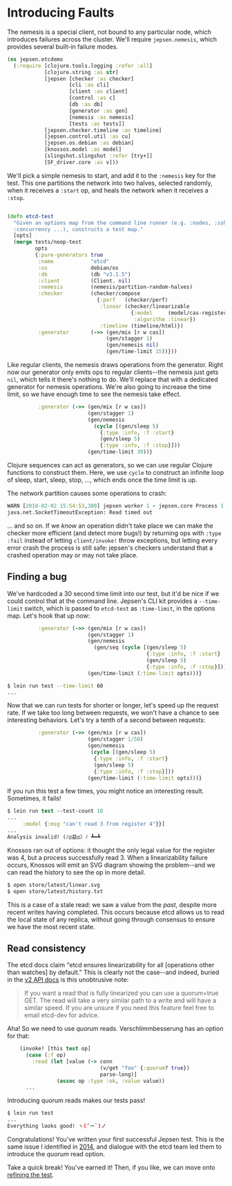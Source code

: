 # Introducing Faults

The nemesis is a special client, not bound to any particular node, which
introduces failures across the cluster. We'll require `jepsen.nemesis`, which
provides several built-in failure modes.

```clj
(ns jepsen.etcdemo
  (:require [clojure.tools.logging :refer :all]
            [clojure.string :as str]
            [jepsen [checker :as checker]
                    [cli :as cli]
                    [client :as client]
                    [control :as c]
                    [db :as db]
                    [generator :as gen]
                    [nemesis :as nemesis]
                    [tests :as tests]]
            [jepsen.checker.timeline :as timeline]
            [jepsen.control.util :as cu]
            [jepsen.os.debian :as debian]
            [knossos.model :as model]
            [slingshot.slingshot :refer [try+]]
            [SF_driver.core :as v]))
```

We'll pick a simple nemesis to start, and add it to the `:nemesis` key for the
test. This one partitions the network into two halves, selected randomly, when
it receives a `:start` op, and heals the network when it receives a `:stop`.

```clj

(defn etcd-test
  "Given an options map from the command line runner (e.g. :nodes, :ssh,
  :concurrency ...), constructs a test map."
  [opts]
  (merge tests/noop-test
         opts
         {:pure-generators true
          :name            "etcd"
          :os              debian/os
          :db              (db "v3.1.5")
          :client          (Client. nil)
          :nemesis         (nemesis/partition-random-halves)
          :checker         (checker/compose
                             {:perf   (checker/perf)
                              :linear (checker/linearizable
                                        {:model     (model/cas-register)
                                         :algorithm :linear})
                              :timeline (timeline/html)})
          :generator       (->> (gen/mix [r w cas])
                                (gen/stagger 1)
                                (gen/nemesis nil)
                                (gen/time-limit 15))}))
```

Like regular clients, the nemesis draws operations from the generator. Right
now our generator only emits ops to regular clients--the nemesis just gets
`nil`, which tells it there's nothing to do. We'll replace that with a
dedicated generator for nemesis operations. We're also going to increase the time limit, so we have enough time to see the nemesis take effect.

```clj
          :generator (->> (gen/mix [r w cas])
                          (gen/stagger 1)
                          (gen/nemesis
                            (cycle [(gen/sleep 5)
                              {:type :info, :f :start}
                              (gen/sleep 5)
                              {:type :info, :f :stop}]))
                          (gen/time-limit 30))}
```

Clojure sequences can act as generators, so we can use regular Clojure
functions to construct them. Here, we use `cycle` to construct an infinite loop
of sleep, start, sleep, stop, ..., which ends once the time limit is up.

The network partition causes some operations to crash:

```clj
WARN [2018-02-02 15:54:53,380] jepsen worker 1 - jepsen.core Process 1 crashed
java.net.SocketTimeoutException: Read timed out
```

... and so on. If we *know* an operation didn't take place we can make the
checker more efficient (and detect more bugs!) by returning ops with `:type
:fail` instead of letting `client/invoke!` throw exceptions, but letting every
error crash the process is still safe: jepsen's checkers understand that a
crashed operation may or may not take place.

## Finding a bug

We've hardcoded a 30 second time limit into our test, but it'd be nice if we
could control that at the command line. Jepsen's CLI kit provides a
`--time-limit` switch, which is passed to `etcd-test` as `:time-limit`, in the
options map. Let's hook that up now:

```clj
          :generator (->> (gen/mix [r w cas])
                          (gen/stagger 1)
                          (gen/nemesis
                            (gen/seq (cycle [(gen/sleep 5)
                                             {:type :info, :f :start}
                                             (gen/sleep 5)
                                             {:type :info, :f :stop}])))
                          (gen/time-limit (:time-limit opts)))}
```

```bash
$ lein run test --time-limit 60
...
```

Now that we can run tests for shorter or longer, let's speed up the request rate. If we take too long between requests, we won't have a chance to see interesting behaviors. Let's try a tenth of a second between requests:

```clj
          :generator (->> (gen/mix [r w cas])
                          (gen/stagger 1/50)
                          (gen/nemesis
                           (cycle [(gen/sleep 5)
                            {:type :info, :f :start}
                            (gen/sleep 5)
                            {:type :info, :f :stop}]))
                          (gen/time-limit (:time-limit opts)))}
```

If you run this test a few times, you might notice an interesting result.
Sometimes, it fails!

```clj
$ lein run test --test-count 10
...
     :model {:msg "can't read 3 from register 4"}}]
...
Analysis invalid! (ﾉಥ益ಥ）ﾉ ┻━┻
```

Knossos ran out of options: it thought the only legal value for the register
was 4, but a process successfully read 3. When a linearizability failure
occurs, Knossos will emit an SVG diagram showing the problem--and we can read
the history to see the op in more detail.

```clj
$ open store/latest/linear.svg
$ open store/latest/history.txt
```

This is a case of a stale read: we saw a value from the *past*, despite more
recent writes having completed. This occurs because etcd allows us to read the
local state of any replica, without going through consensus to ensure we have
the most recent state.

## Read consistency

The etcd docs claim "etcd ensures linearizability for all [operations other
than watches] by default." This is clearly not the case--and indeed, buried in
the [v2 API docs](https://coreos.com/etcd/docs/latest/v2/api.html) is this
unobtrusive note:

> If you want a read that is fully linearized you can use a quorum=true GET. The read will take a very similar path to a write and will have a similar speed. If you are unsure if you need this feature feel free to email etcd-dev for advice.

Aha! So we need to use *quorum* reads. Verschlimmbesserung has an option for
that:

```clj
    (invoke! [this test op]
      (case (:f op)
        :read (let [value (-> conn
                              (v/get "foo" {:quorum? true})
                              parse-long)]
                (assoc op :type :ok, :value value))
      ...
```

Introducing quorum reads makes our tests pass!

```bash
$ lein run test
...
Everything looks good! ヽ(‘ー`)ノ
```

Congratulations! You've written your first successful Jepsen test. This is the
same issue I identified in
[2014](https://aphyr.com/posts/316-jepsen-etcd-and-consul), and dialogue with
the etcd team led them to introduce the *quorum* read option.

Take a quick break! You've earned it! Then, if you like, we can move onto [refining the test](06-refining.md).
